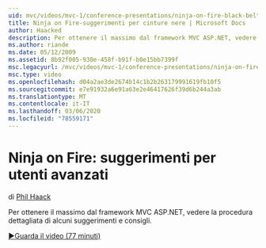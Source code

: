 ```yaml
---
uid: mvc/videos/mvc-1/conference-presentations/ninja-on-fire-black-belt-tips
title: Ninja on Fire-suggerimenti per cinture nere | Microsoft Docs
author: Haacked
description: Per ottenere il massimo dal framework MVC ASP.NET, vedere la procedura dettagliata di alcuni suggerimenti e consigli.
ms.author: riande
ms.date: 05/12/2009
ms.assetid: 8b92f005-930e-458f-b91f-b0e15bb7399f
msc.legacyurl: /mvc/videos/mvc-1/conference-presentations/ninja-on-fire-black-belt-tips
msc.type: video
ms.openlocfilehash: d04a2ae3de2674b14c1b2b263179991619fb10f5
ms.sourcegitcommit: e7e91932a6e91a63e2e46417626f39d6b244a3ab
ms.translationtype: MT
ms.contentlocale: it-IT
ms.lasthandoff: 03/06/2020
ms.locfileid: "78559171"
---
```

# <a name="ninja-on-fire-black-belt-tips"></a>Ninja on Fire: suggerimenti per utenti avanzati

di [Phil Haack](https://github.com/Haacked)

Per ottenere il massimo dal framework MVC ASP.NET, vedere la procedura dettagliata di alcuni suggerimenti e consigli.

[&#9654;Guarda il video (77 minuti)](https://channel9.msdn.com/Blogs/ASP-NET-Site-Videos/ninja-on-fire-black-belt-tips)
